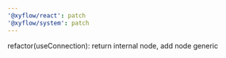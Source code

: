 ```yaml
---
'@xyflow/react': patch
'@xyflow/system': patch
---
```


refactor(useConnection): return internal node, add node generic

